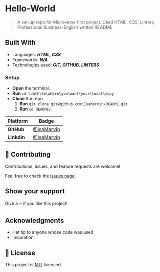 # Hello-World

> A set-up repo for Microverse first project. Used HTML, CSS, Linters, Professional Business-English written README

## Built With

- Languages: _**HTML, CSS**_
- Frameworks: _**N/A**_
- Technologies used: _**GIT, GITHUB, LINTERS**_

### Setup

- **Open** the terminal.
- **Run** `cd \path\to\where\you\want\your\local\copy`
- **Clone** the repo
  1. **Run** `git clone git@github.com:IsaMarvin/README.git`
  2. **Run** `cd README/`

Platform | Badge
--- | ---
**GitHub**  | [@IsaMarvin](https://github.com/IsaMarvin)
**Linkdin** | [@IsaMarvin](https://linkedin.com/in/IsaMarvin)

## 🤝 Contributing

Contributions, issues, and feature requests are welcome!

Feel free to check the [issues page](../../issues).

## Show your support

Give a ⭐️ if you like this project!

## Acknowledgments

- Hat tip to anyone whose code was used
- Inspiration

## 📝 License

This project is [MIT](./LICENSE) licensed.
